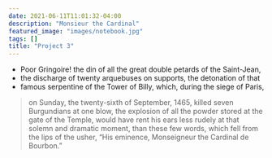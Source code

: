 ```yaml
---
date: 2021-06-11T11:01:32-04:00
description: "Monsieur the Cardinal"
featured_image: "images/notebook.jpg"
tags: []
title: "Project 3"
---
```


* Poor Gringoire! the din of all the great double petards of the Saint-Jean,
* the discharge of twenty arquebuses on supports, the detonation of that
* famous serpentine of the Tower of Billy, which, during the siege of Paris,
> on Sunday, the twenty-sixth of September, 1465, killed seven Burgundians
at one blow, the explosion of all the powder stored at the gate of the
Temple, would have rent his ears less rudely at that solemn and dramatic
moment, than these few words, which fell from the lips of the usher, “His
eminence, Monseigneur the Cardinal de Bourbon.”


